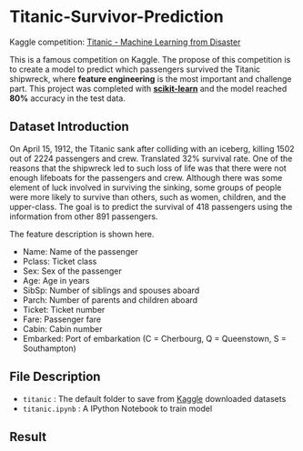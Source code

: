 # Titanic-Survivor-Prediction
Kaggle competition: [Titanic - Machine Learning from Disaster](https://www.kaggle.com/c/titanic)

This is a famous competition on Kaggle. The propose of this competition is to create a model to predict which passengers survived the Titanic shipwreck, where **feature engineering** is the most important and challenge part. This project was completed with **[scikit-learn](https://scikit-learn.org/stable/)** and the model reached **80%** accuracy in the test data.

## Dataset Introduction
On April 15, 1912, the Titanic sank after colliding with an iceberg, killing 1502 out of 2224 passengers and crew. Translated 32% survival rate. One of the reasons that the shipwreck led to such loss of life was that there were not enough lifeboats for the passengers and crew. Although there was some element of luck involved in surviving the sinking, some groups of people were more likely to survive than others, such as women, children, and the upper-class. The goal is to predict the survival of 418 passengers using the information from other 891 passengers.

The feature description is shown here.
* Name: Name of the passenger
* Pclass: Ticket class
* Sex: Sex of the passenger
* Age: Age in years
* SibSp: Number of siblings and spouses aboard
* Parch: Number of parents and children aboard
* Ticket: Ticket number
* Fare: Passenger fare
* Cabin: Cabin number
* Embarked: Port of embarkation (C = Cherbourg, Q = Queenstown, S = Southampton)

## File Description
* `titanic` : The default folder to save from [Kaggle](https://www.kaggle.com/c/titanic) downloaded datasets
* `titanic.ipynb` : A IPython Notebook to train model

## Result
